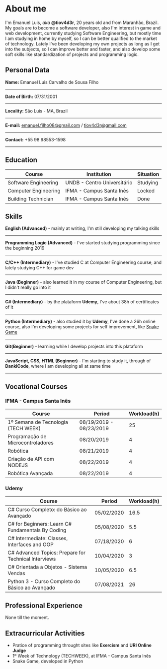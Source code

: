 # About me

I'm Emanuel Luis, _aka_ **@tiov4d3r**, 20 years old and from Maranhão, Brazil. My goals are to become a software developer, also I'm interest in game and web development, currently studying Software Engineering, but mostly time I am studying in home by myself, so I can be better qualified to the market of technology. Lately I've been developing my own projects as long as I get into the subjects, so I can improve better and faster, and also develop some soft skills like standardization of projects and programming logic.

## Personal Data

**Name:** Emanuel Luis Carvalho de Sousa Filho

-------------------------------------------
**Date of Birth:** 07/31/2001

-------------------------------------------
**Locality:** São Luis - MA, Brazil

-------------------------------------------
**E-mail:** emanuel.filho08@gmail.com / tiov4d3r@gmail.com

-------------------------------------------
**Contact:** +55 98 98553-1598

-------------------------------------------

## Education

| Course               | Institution                 | Situation |
| -------------------- | --------------------------- | --------- |
| Software Engineering | UNDB - Centro Universitário | Studying  |
| Computer Engineering | IFMA - Campus Santa Inês    | Locked    |
| Building Technician  | IFMA - Campus Santa Inês    | Done      |

## Skills

**English (Advanced)** - mainly at writing, I'm still developing my talking skills

-------------------------------------------
**Programming Logic (Advanced)** - I've started studying programming since the beginning 2019

-------------------------------------------
**C/C++ (Intermediary)** - I've studied C at Computer Engineering course, and lately studying C++ for game dev

-------------------------------------------
**Java (Beginner)** - also learned it in my course of Computer Engineering, but I didn't really go into it

-------------------------------------------
**C# (Intermediary)** - by the plataform **Udemy**, I've about 38h of certificates of it

-------------------------------------------
**Python (Intermediary)** - also studied it by **Udemy**, I've done a 26h online course, also I'm developing some projects for self improvement, like [Snake Game](https://github.com/tiovader/snake-game)

-------------------------------------------
**Git(Beginner)** - learning while I develop projects into this plataform

-------------------------------------------
**JavaScript, CSS, HTML (Beginner)** - I'm starting to study it, through of **DankiCode**, where I am developing all at same time

-------------------------------------------

## Vocational Courses

### IFMA - Campus Santa Inês

| Course                              | Period                  | Workload(h) |
| ----------------------------------- | ----------------------- | ----------- |
| 1º Semana de Tecnologia (TECH WEEK) | 08/19/2019 - 08/23/2019 | 25          |
| Programação de Microcontroladores   | 08/20/2019              | 4           |
| Robótica                            | 08/21/2019              | 4           |
| Criação de API com NODEJS           | 08/22/2019              | 4           |
| Robótica Avançada                   | 08/22/2019              | 4           |

### Udemy

| Course                                               | Period     | Workload(h) |
| ---------------------------------------------------- | ---------- | ----------- |
| C# Curso Completo: do Básico ao Avançado             | 05/02/2020 | 16.5        |
| C# for Beginners: Learn C# Fundamentals By Coding    | 05/08/2020 | 5.5         |
| C# Intermediate: Classes, Interfaces and OOP         | 07/18/2020 | 6           |
| C# Advanced Topics: Prepare for Technical Interviews | 10/04/2020 | 3           |
| C# Orientada a Objetos - Sistema Vendas              | 10/05/2020 | 6.5         |
| Python 3 - Curso Completo do Básico ao Avançado      | 07/08/2021 | 26          |

## Professional Experience

None till the moment.

## Extracurricular Activities

- Pratice of programming throught sites like **Exercism** and **URI Online Judge**
- 1º Week of Technology (TECHWEEK), at IFMA - Campus Santa Inês
- Snake Game, developed in Python
